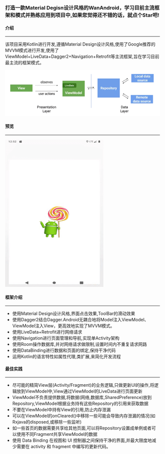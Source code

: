### 打造一款Material Degisn设计风格的WanAndroid，学习目前主流框架和模式并熟练应用到项目中,如果您觉得还不错的话，就点个Star吧!



#### 介绍

****

该项目采用Kotlin进行开发,遵循Material Design设计风格,使用了Google推荐的MVVM模式进行开发,使用了ViewModel+LiveData+Dagger2+Navigation+Retrofit等主流框架,旨在学习目前最主流的框架模式。

![](screenshots/architecture.png)

#### 预览

****



![](screenshots/app.gif)





#### 框架介绍

****

- 使用Material Design设计风格,界面点击效果,ToolBar的滑动效果
- 使用Dagger2结合Dagger.Android无耦合地将Model注入ViewModel、ViewModel注入View，更高效地实现了MVVM模式。
- 使用LiveData+Retrofit进行网络请求
- 使用Navigation进行页面管理和导航,实现单Activity架构
- 使用Room操作数据库,并对网络请求做限制,设置时间内不重复请求网路
- 使用DataBinding进行数据和页面的绑定,保持干净代码
- 运用Kotlin的语言特性如属性代理,类扩展,来简化开发流程



#### 最佳实践

****

- 尽可能的精简View层(Activity/Fragment)的业务逻辑,只做更新UI的操作,将逻辑放到ViewModel中,View通过ViewModel的LiveData进行页面更新
- ViewModel不负责提供数据,将数据(网络,数据库,SharedPreference)放到Repository,ViewModel根据业务持有这些Repository的引用来获取数据
- 不要在ViewModel中持有View的引用,防止内存泄漏
- 可以在ViewModel的onCleared()中移除一些可能会导致内存泄漏的情况(如Rxjava的disposed,或移除一些监听)
- 如一些首页的数据需要共享给其他页面,可以将Repository设置成单例或者可以使用不同Fragment共享ViewModel的数据
- 使用 Data Binding 在视图和 UI 控制器之间保持干净的界面,并最大限度地减少需要在 activity 和 fragment 中编写的更新代码。
